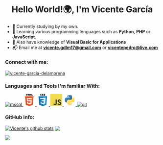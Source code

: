 <h1 align="center">Hello World!🌍, I'm Vicente García</h1>

* 🔭 Currently studying by my own.
* 🌱 Learning various programming lenguages such as **Python**, **PHP** or **JavaScript**.
* 🎨 Also have knowledge of **Visual Basic for Applications**
* 📬 Email me at **vicente.gdlm17@gmail.com** or **vicentepedro@live.com**

<h3 align="left">Connect with me:</h3>
<p align="left">
<a href="https://linkedin.com/in/vicente-garcia-delamorena" target="blank"><img align="center" src="https://raw.githubusercontent.com/rahuldkjain/github-profile-readme-generator/master/src/images/icons/Social/linked-in-alt.svg" alt="vicente-garcia-delamorena" height="30" width="40" /></a>
</p>

<h3 align="left">Languages and Tools I'm familiar With:</h3>
<p align="left">
	<a href="https://www.microsoft.com/en-us/sql-server" target="_blank" rel="noreferrer">
		<img src="https://www.svgrepo.com/show/303229/microsoft-sql-server-logo.svg" alt="mssql" width="40" height="40"/>
	</a>
	<a href="https://www.w3.org/html/" target="_blank" rel="noreferrer">
		<img src="https://raw.githubusercontent.com/devicons/devicon/master/icons/html5/html5-original-wordmark.svg" alt="html5" width="40" height="40"/>
	</a>
	<a href="https://www.w3schools.com/css/" target="_blank" rel="noreferrer"> 
		<img src="https://raw.githubusercontent.com/devicons/devicon/master/icons/css3/css3-original-wordmark.svg" alt="css3" width="40" height="40"/> 
	</a>
	<a href="https://developer.mozilla.org/en-US/docs/Web/JavaScript" target="_blank" rel="noreferrer">
		<img src="https://raw.githubusercontent.com/devicons/devicon/master/icons/javascript/javascript-original.svg" alt="javascript" width="40" height="40"/>
	</a>
	<a href="https://www.python.org" target="_blank" rel="noreferrer">
		<img src="https://raw.githubusercontent.com/devicons/devicon/master/icons/python/python-original.svg" alt="python" width="40" height="40"/>
	</a> 
	<a href="https://git-scm.com/" target="_blank" rel="noreferrer"> 
		<img src="https://www.vectorlogo.zone/logos/git-scm/git-scm-icon.svg" alt="git" width="40" height="40"/>
	</a>
</p>

### GitHub info:

 <a href="https://github.com/anuraghazra/github-readme-stats"><img align="center" src="https://github-readme-stats.vercel.app/api?username=vpg17&show_icons=true&include_all_commits=true&theme=cobalt&hide_border=true" alt="Vicente's github stats" /></a> <a href="https://github.com/anuraghazra/github-readme-stats"><img align="center" src="https://github-readme-stats.vercel.app/api/top-langs/?username=vpg17&layout=compact&theme=cobalt&hide_border=true" /></a>

<img src="https://www.codewars.com/users/VPG17/badges/small"/>
